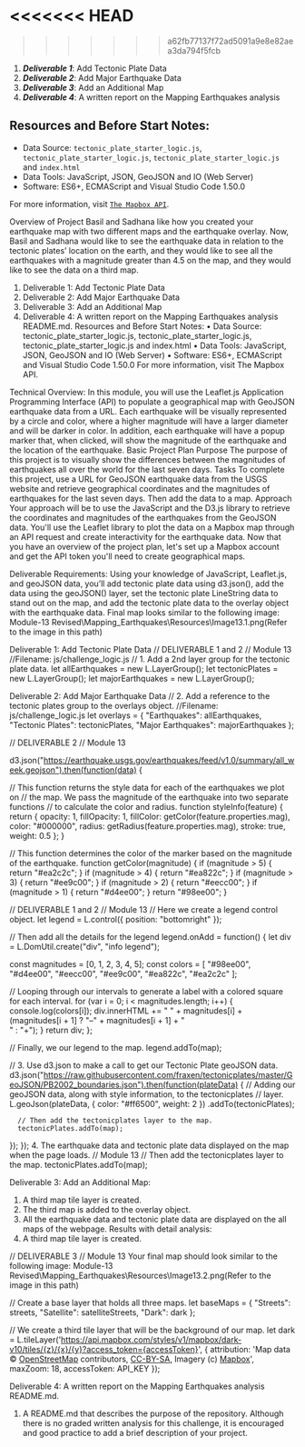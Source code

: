 <<<<<<< HEAD
=======


>>>>>>> a62fb77137f72ad5091a9e8e82aea3da794f5fcb
1. ***Deliverable 1***: Add Tectonic Plate Data
2. ***Deliverable 2***: Add Major Earthquake Data
3. ***Deliverable 3***: Add an Additional Map
4. ***Deliverable 4***: A written report on the Mapping Earthquakes analysis

## Resources and Before Start Notes:

* Data Source: `tectonic_plate_starter_logic.js`, `tectonic_plate_starter_logic.js`, `tectonic_plate_starter_logic.js` and `index.html`
* Data Tools: JavaScript, JSON, GeoJSON and IO (Web Server)
* Software: ES6+, ECMAScript and Visual Studio Code 1.50.0

For more information, visit [`The Mapbox API`](https://www.mapbox.com/pricing/?utm_medium=blog&utm_source=mapbox-blog&utm_campaign=blog%7Cmapbox-blog%7Cpricing%7Cnew-pricing-46b7c26166e7-19-05&utm_term=pricing&utm_content=new-pricing-46b7c26166e7/). 

Overview of Project
Basil and Sadhana like how you created your earthquake map with two different maps and the earthquake overlay. Now, Basil and Sadhana would like to see the earthquake data in relation to the tectonic plates’ location on the earth, and they would like to see all the earthquakes with a magnitude greater than 4.5 on the map, and they would like to see the data on a third map.
1.	Deliverable 1: Add Tectonic Plate Data
2.	Deliverable 2: Add Major Earthquake Data
3.	Deliverable 3: Add an Additional Map
4.	Deliverable 4: A written report on the Mapping Earthquakes analysis README.md.
Resources and Before Start Notes:
•	Data Source: tectonic_plate_starter_logic.js, tectonic_plate_starter_logic.js, tectonic_plate_starter_logic.js and index.html
•	Data Tools: JavaScript, JSON, GeoJSON and IO (Web Server)
•	Software: ES6+, ECMAScript and Visual Studio Code 1.50.0
For more information, visit The Mapbox API.

Technical Overview:
In this module, you will use the Leaflet.js Application Programming Interface (API) to populate a geographical map with GeoJSON earthquake data from a URL. Each earthquake will be visually represented by a circle and color, where a higher magnitude will have a larger diameter and will be darker in color. In addition, each earthquake will have a popup marker that, when clicked, will show the magnitude of the earthquake and the location of the earthquake.
Basic Project Plan
Purpose The purpose of this project is to visually show the differences between the magnitudes of earthquakes all over the world for the last seven days.
Tasks To complete this project, use a URL for GeoJSON earthquake data from the USGS website and retrieve geographical coordinates and the magnitudes of earthquakes for the last seven days. Then add the data to a map.
Approach Your approach will be to use the JavaScript and the D3.js library to retrieve the coordinates and magnitudes of the earthquakes from the GeoJSON data. You'll use the Leaflet library to plot the data on a Mapbox map through an API request and create interactivity for the earthquake data.
Now that you have an overview of the project plan, let's set up a Mapbox account and get the API token you'll need to create geographical maps.

Deliverable Requirements:
Using your knowledge of JavaScript, Leaflet.js, and geoJSON data, you’ll add tectonic plate data using d3.json(), add the data using the geoJSON() layer, set the tectonic plate LineString data to stand out on the map, and add the tectonic plate data to the overlay object with the earthquake data.
Final map looks similar to the following image:
Module-13 Revised\Mapping_Earthquakes\Resources\Image13.1.png(Refer to the image in this path)

Deliverable 1: Add Tectonic Plate Data
// DELIVERABLE 1 and 2
// Module 13
//Filename: js/challenge_logic.js
// 1. Add a 2nd layer group for the tectonic plate data.
    let allEarthquakes = new L.LayerGroup();
    let tectonicPlates = new L.LayerGroup();
    let majorEarthquakes = new L.LayerGroup();


Deliverable 2: Add Major Earthquake Data
// 2. Add a reference to the tectonic plates group to the overlays object.
//Filename: js/challenge_logic.js
    let overlays = {
        "Earthquakes": allEarthquakes,
        "Tectonic Plates": tectonicPlates,
        "Major Earthquakes": majorEarthquakes
};

// DELIVERABLE 2
// Module 13

d3.json("https://earthquake.usgs.gov/earthquakes/feed/v1.0/summary/all_week.geojson").then(function(data) {

  // This function returns the style data for each of the earthquakes we plot on
  // the map. We pass the magnitude of the earthquake into two separate functions
  // to calculate the color and radius.
  function styleInfo(feature) {
    return {
      opacity: 1,
      fillOpacity: 1,
      fillColor: getColor(feature.properties.mag),
      color: "#000000",
      radius: getRadius(feature.properties.mag),
      stroke: true,
      weight: 0.5
    };
  }

  // This function determines the color of the marker based on the magnitude of the earthquake.
  function getColor(magnitude) {
    if (magnitude > 5) {
      return "#ea2c2c";
    }
    if (magnitude > 4) {
      return "#ea822c";
    }
    if (magnitude > 3) {
      return "#ee9c00";
    }
    if (magnitude > 2) {
      return "#eecc00";
    }
    if (magnitude > 1) {
      return "#d4ee00";
    }
    return "#98ee00";
  }
  
// DELIVERABLE 1 and 2
// Module 13
// Here we create a legend control object.
let legend = L.control({
  position: "bottomright"
});

// Then add all the details for the legend
legend.onAdd = function() {
  let div = L.DomUtil.create("div", "info legend");

  const magnitudes = [0, 1, 2, 3, 4, 5];
  const colors = [
    "#98ee00",
    "#d4ee00",
    "#eecc00",
    "#ee9c00",
    "#ea822c",
    "#ea2c2c"
  ];

// Looping through our intervals to generate a label with a colored square for each interval.
  for (var i = 0; i < magnitudes.length; i++) {
    console.log(colors[i]);
    div.innerHTML +=
      "<i style='background: " + colors[i] + "'></i> " +
      magnitudes[i] + (magnitudes[i + 1] ? "&ndash;" + magnitudes[i + 1] + "<br>" : "+");
    }
    return div;
  };

  // Finally, we our legend to the map.
  legend.addTo(map);


  // 3. Use d3.json to make a call to get our Tectonic Plate geoJSON data.
  d3.json("https://raw.githubusercontent.com/fraxen/tectonicplates/master/GeoJSON/PB2002_boundaries.json").then(function(plateData) {
      // Adding our geoJSON data, along with style information, to the tectonicplates
      // layer.
      L.geoJson(plateData, {
        color: "#ff6500",
        weight: 2
      })
      .addTo(tectonicPlates);

      // Then add the tectonicplates layer to the map.
      tectonicPlates.addTo(map);
    
  });
});
4.	The earthquake data and tectonic plate data displayed on the map when the page loads.
      // Module 13
      // Then add the tectonicplates layer to the map.
      tectonicPlates.addTo(map);

Deliverable 3: Add an Additional Map:
1.	A third map tile layer is created.
2.	The third map is added to the overlay object.
3.	All the earthquake data and tectonic plate data are displayed on the all maps of the webpage.
Results with detail analysis:
1.	A third map tile layer is created.

// DELIVERABLE 3
// Module 13
Your final map should look similar to the following image:
Module-13 Revised\Mapping_Earthquakes\Resources\Image13.2.png(Refer to the image in this path)

// Create a base layer that holds all three maps.
let baseMaps = {
  "Streets": streets,
  "Satellite": satelliteStreets,
  "Dark": dark
};

// We create a third tile layer that will be the background of our map.
let dark = L.tileLayer('https://api.mapbox.com/styles/v1/mapbox/dark-v10/tiles/{z}/{x}/{y}?access_token={accessToken}', {
	attribution: 'Map data &copy; <a href="https://www.openstreetmap.org/">OpenStreetMap</a> contributors, <a href="https://creativecommons.org/licenses/by-sa/2.0/">CC-BY-SA</a>, Imagery (c) <a href="https://www.mapbox.com/">Mapbox</a>',
	maxZoom: 18,
	accessToken: API_KEY
});


Deliverable 4:
A written report on the Mapping Earthquakes analysis README.md.
1.	A README.md that describes the purpose of the repository. Although there is no graded written analysis for this challenge, it is encouraged and good practice to add a brief description of your project.